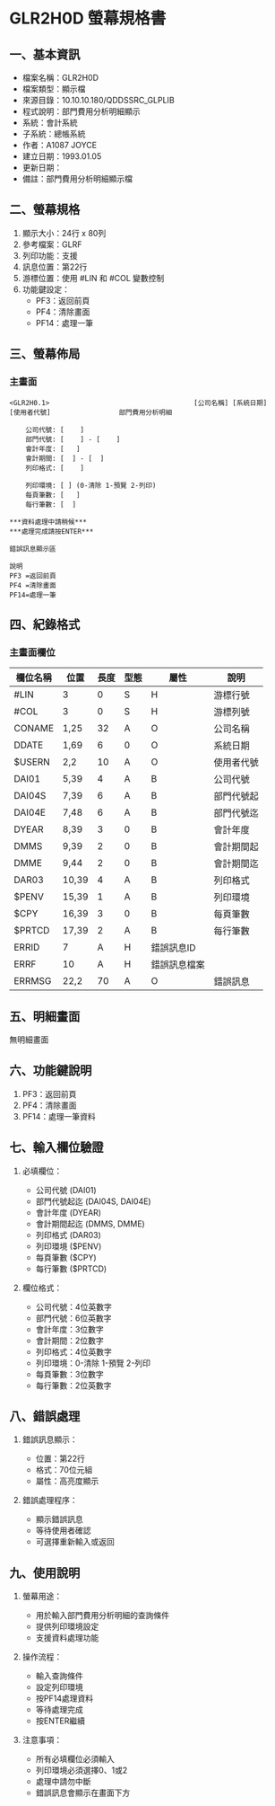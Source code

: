 # GLR2H0D 螢幕規格書

## 一、基本資訊
- 檔案名稱：GLR2H0D
- 檔案類型：顯示檔
- 來源目錄：10.10.10.180/QDDSSRC_GLPLIB
- 程式說明：部門費用分析明細顯示
- 系統：會計系統
- 子系統：總帳系統
- 作者：A1087 JOYCE
- 建立日期：1993.01.05
- 更新日期：
- 備註：部門費用分析明細顯示檔

## 二、螢幕規格
1. 顯示大小：24行 x 80列
2. 參考檔案：GLRF
3. 列印功能：支援
4. 訊息位置：第22行
5. 游標位置：使用 #LIN 和 #COL 變數控制
6. 功能鍵設定：
   - PF3：返回前頁
   - PF4：清除畫面
   - PF14：處理一筆

## 三、螢幕佈局

### 主畫面
```
<GLR2H0.1>                                    [公司名稱] [系統日期]
[使用者代號]                 部門費用分析明細

    公司代號: [    ]
    部門代號: [    ] - [    ]
    會計年度: [   ]
    會計期間: [  ] - [  ]
    列印格式: [    ]

    列印環境: [ ] (0-清除 1-預覽 2-列印)
    每頁筆數: [   ]
    每行筆數: [  ]

***資料處理中請稍候***
***處理完成請按ENTER***

錯誤訊息顯示區

說明
PF3 =返回前頁
PF4 =清除畫面
PF14=處理一筆
```

## 四、紀錄格式

### 主畫面欄位
| 欄位名稱 | 位置 | 長度 | 型態 | 屬性 | 說明 |
|---------|------|------|------|------|------|
| #LIN | 3 | 0 | S | H | 游標行號 |
| #COL | 3 | 0 | S | H | 游標列號 |
| CONAME | 1,25 | 32 | A | O | 公司名稱 |
| DDATE | 1,69 | 6 | 0 | O | 系統日期 |
| $USERN | 2,2 | 10 | A | O | 使用者代號 |
| DAI01 | 5,39 | 4 | A | B | 公司代號 |
| DAI04S | 7,39 | 6 | A | B | 部門代號起 |
| DAI04E | 7,48 | 6 | A | B | 部門代號迄 |
| DYEAR | 8,39 | 3 | 0 | B | 會計年度 |
| DMMS | 9,39 | 2 | 0 | B | 會計期間起 |
| DMME | 9,44 | 2 | 0 | B | 會計期間迄 |
| DAR03 | 10,39 | 4 | A | B | 列印格式 |
| $PENV | 15,39 | 1 | A | B | 列印環境 |
| $CPY | 16,39 | 3 | 0 | B | 每頁筆數 |
| $PRTCD | 17,39 | 2 | A | B | 每行筆數 |
| ERRID | 7 | A | H | 錯誤訊息ID |
| ERRF | 10 | A | H | 錯誤訊息檔案 |
| ERRMSG | 22,2 | 70 | A | O | 錯誤訊息 |

## 五、明細畫面
無明細畫面

## 六、功能鍵說明
1. PF3：返回前頁
2. PF4：清除畫面
3. PF14：處理一筆資料

## 七、輸入欄位驗證
1. 必填欄位：
   - 公司代號 (DAI01)
   - 部門代號起迄 (DAI04S, DAI04E)
   - 會計年度 (DYEAR)
   - 會計期間起迄 (DMMS, DMME)
   - 列印格式 (DAR03)
   - 列印環境 ($PENV)
   - 每頁筆數 ($CPY)
   - 每行筆數 ($PRTCD)

2. 欄位格式：
   - 公司代號：4位英數字
   - 部門代號：6位英數字
   - 會計年度：3位數字
   - 會計期間：2位數字
   - 列印格式：4位英數字
   - 列印環境：0-清除 1-預覽 2-列印
   - 每頁筆數：3位數字
   - 每行筆數：2位英數字

## 八、錯誤處理
1. 錯誤訊息顯示：
   - 位置：第22行
   - 格式：70位元組
   - 屬性：高亮度顯示

2. 錯誤處理程序：
   - 顯示錯誤訊息
   - 等待使用者確認
   - 可選擇重新輸入或返回

## 九、使用說明
1. 螢幕用途：
   - 用於輸入部門費用分析明細的查詢條件
   - 提供列印環境設定
   - 支援資料處理功能

2. 操作流程：
   - 輸入查詢條件
   - 設定列印環境
   - 按PF14處理資料
   - 等待處理完成
   - 按ENTER繼續

3. 注意事項：
   - 所有必填欄位必須輸入
   - 列印環境必須選擇0、1或2
   - 處理中請勿中斷
   - 錯誤訊息會顯示在畫面下方 